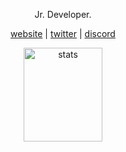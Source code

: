 <p align="center">Jr. Developer.</p>
<p align="center">
  <a href="sarptra.com" target="_blank">website</a>
  |
  <a href="https://twitter.com/Sarptra_Dev" target="_blank">twitter</a>
  |
  <a href="https://discord.gg/AW5V9Um" target="_blank">discord</a>
</p>

<p align="center">
  <img src="https://github-readme-stats.vercel.app/api?username=sarptra&count_private=true&show_icons=true&theme=vue-dark&hide_border=true" width="50%" height="150px" alt="stats" />
</p>
